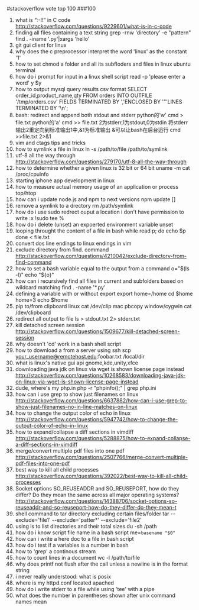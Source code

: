 #stackoverflow vote top 100
###100
1. what is “:-!!” in C code
http://stackoverflow.com/questions/9229601/what-is-in-c-code
2. finding all files containing a text string
    grep -rnw 'directory' -e "pattern"
    find . -iname '.py'|xargs 'hello'
3. git gui client for linux
4. why does the c preprocessor interpret the word 'linux' as the constant '1'
5. how to set chmod a folder and all its subfloders and files in linux ubuntu terminal
6. how do i prompt for input in a linux shell script
read -p 'please enter a word' y
$y
7. how to output mysql query results csv format
SELECT order_id,product_name,qty FROM orders INTO OUTFILE '/tmp/orders.csv' FIELDS TERMINATED BY ','ENCLOSED BY '"'LINES TERMINATED BY '\n';
8. bash: redirect and append both stdout and stderr
python的'w'
    cmd > file.txt
python的'a'
    cmd >> file.txt
2为stderr,1为stdout,0为stdin
将stderr输出2重定向到标准输出1中,&1为标准输出
&可以让bash在后台运行
    cmd >>file.txt 2>&1
9. vim and ctags tips and tricks
10. how to symlink a file in linux
    ln -s /path/to/file /path/to/symlink
11. utf-8 all the way through
http://stackoverflow.com/questions/279170/utf-8-all-the-way-through
12. how to determine whether a given linux is 32 bit or 64 bit
    uname -m
    cat /proc/cpuinfo
13. starting iphone app development in linux
14. how to measure actual memory usage of an application or process
    top/htop
15. how can i update node.js and npm to next versions
    npm update [<name>]
16. remove a symlink to a drectory
    rm /path/symlink
17. how do i use  sudo redrect ouput a location i don't have permission to write
    :x !sudo tee %
18. how do i delete (unset) an expoerted environment variable
    unset
19. looping throught the content of a file in bash
    while read p;
    do
    echo $p
    done < file.txt
20. convert dos line endings to linux endings in vim
21. exclude directory from find. command
http://stackoverflow.com/questions/4210042/exclude-directory-from-find-command
22. how to set a bash variable equal to the output from a command
    o="$(ls -l)"
    echo "${o}"
23. how can i recursively find all files in current and subfolders based on wildcard matching
    find . -name '*.py' 
24. defining a variable with or without export
    export home=/home
    cd $home
    home=3
    echo $home
25. pip to/from clipboard
linux
    cat /dev/clip
mac
    pbcopy
window/cygwin
    cat /dev/clipboard
26. redirect all output to file
    ls > stdout.txt 2> stderr.txt
27. kill detached screen session
http://stackoverflow.com/questions/1509677/kill-detached-screen-session
28. why doesn't 'cd' work in a bash shell script
29. how to download a from a server using ssh
    scp your_username@remotehost.edu:foobar.txt /local/dir
30. what is linux's native gui api
    gnome,kde,unity,xfce
31. downloading java jdk on linux via wget is shown license page instead
http://stackoverflow.com/questions/10268583/downloading-java-jdk-on-linux-via-wget-is-shown-license-page-instead
32. dude, where's my php.in
    php -r "phpinfo();" | grep php.ini
33. how can i use grep to show just filenames on linux
http://stackoverflow.com/questions/6637882/how-can-i-use-grep-to-show-just-filenames-no-in-line-matches-on-linux
34. how to change the output color of echo in linux
http://stackoverflow.com/questions/5947742/how-to-change-the-output-color-of-echo-in-linux
35. how to expand/collapse a diff sections in vimdiff
http://stackoverflow.com/questions/5288875/how-to-expand-collapse-a-diff-sections-in-vimdiff
36. merge/convert multiple pdf files into one pdf
http://stackoverflow.com/questions/2507766/merge-convert-multiple-pdf-files-into-one-pdf
37. best way to kill all child processes
http://stackoverflow.com/questions/392022/best-way-to-kill-all-child-processes
38. Socket options SO_REUSEADDR and SO_REUSEPORT, how do they differ? Do they mean the same across all major operating systems?
http://stackoverflow.com/questions/14388706/socket-options-so-reuseaddr-and-so-reuseport-how-do-they-differ-do-they-mean-t
39. shell command to tar directory excluding certain files/folder
    tar --exclude='file1' --exclude='patter*' --exclude='file2'
40. using is to list directories and their total sizes
    du -sh /path
41. how do i know script file name in a bash script
    me=`basename "$0"`
42. how can i write a here doc to a file in bash script
43. how do i test if a variables is a number in bash
44. how to 'grep' a continous stream
45. how to count lines in a document
    wc -l /path/to/file
46. why does printf not flush after the call unless a newline is in the format string
47. i never really understood: what is posix
48. where is my httpd.conf located apached
49. how do i write stderr to a file while using 'tee' with a pipe
50. what does the number in parentheses shown after unix command names mean
